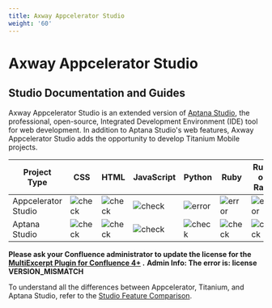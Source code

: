 ```yaml
---
title: Axway Appcelerator Studio
weight: '60'
---
```


# Axway Appcelerator Studio

## Studio Documentation and Guides

Axway Appcelerator Studio is an extended version of [Aptana Studio](http://www.aptana.com/), the professional, open-source, Integrated Development Environment (IDE) tool for web development. In addition to Aptana Studio's web features, Axway Appcelerator Studio adds the opportunity to develop Titanium Mobile projects.

| Project Type | CSS | HTML | JavaScript | Python | Ruby | Ruby on Rails | PHP | Titanium SDK | Additional Features |
| --- | --- | --- | --- | --- | --- | --- | --- | --- | --- |
| Appcelerator Studio | ![check](/images/guide/download/attachments/30083020/check.png) | ![check](/images/guide/download/attachments/30083020/check.png) | ![check](/images/guide/download/attachments/30083020/check.png) | ![error](/images/guide/download/attachments/30083020/error.png) | ![error](/images/guide/download/attachments/30083020/error.png) | ![error](/images/guide/download/attachments/30083020/error.png) | ![error](/images/guide/download/attachments/30083020/error.png) | ![check](/images/guide/download/attachments/30083020/check.png) | ![check](/images/guide/download/attachments/30083020/check.png) |
| Aptana Studio | ![check](/images/guide/download/attachments/30083020/check.png) | ![check](/images/guide/download/attachments/30083020/check.png) | ![check](/images/guide/download/attachments/30083020/check.png) | ![check](/images/guide/download/attachments/30083020/check.png) | ![check](/images/guide/download/attachments/30083020/check.png) | ![check](/images/guide/download/attachments/30083020/check.png) | ![check](/images/guide/download/attachments/30083020/check.png) | ![error](/images/guide/download/attachments/30083020/error.png) | ![error](/images/guide/download/attachments/30083020/error.png) |

**Please ask your Confluence administrator to update the license for the [MultiExcerpt Plugin for Confluence 4+](https://plugins.atlassian.com/plugins/biz.artemissoftware.confluence.multiexcerpt.MultiExcerptMacro) .**
**Admin Info: The error is: license VERSION\_MISMATCH**

To understand all the differences between Appcelerator, Titanium, and Aptana Studio, refer to the [Studio Feature Comparison](/guide/Axway_Appcelerator_Studio/Axway_Appcelerator_Studio_Getting_Started/Studio_Feature_Comparison/).
